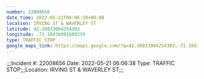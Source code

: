 ```yaml
---
number: 22008656
date_time: 2022-05-21T06:06:38+00:00
location: IRVING ST & WAVERLEY ST
latitude: 42.38833004254303
longitude: -71.18436992689239
type: TRAFFIC STOP
google_maps_link: https://maps.google.com/?q=42.38833004254303,-71.18436992689239
---
```


;;;Incident #: 22008656   Date: 2022-05-21 06:06:38   Type: TRAFFIC STOP;;;Location: IRVING ST & WAVERLEY ST;;;
